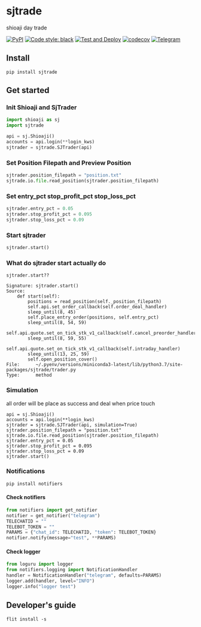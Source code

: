 # sjtrade
shioaji day trade 

[![PyPI](https://img.shields.io/pypi/v/sjtrade)](https://pypi.org/project/sjtrade/)
[![Code style: black](https://img.shields.io/badge/code%20style-black-000000.svg)](https://github.com/psf/black)
[![Test and Deploy](https://github.com/Yvictor/sjtrade/actions/workflows/test-deploy.yml/badge.svg)](https://github.com/Yvictor/sjtrade/actions/workflows/test-deploy.yml)
[![codecov](https://codecov.io/gh/Yvictor/sjtrade/branch/master/graph/badge.svg?token=hHZzwJEPyt)](https://codecov.io/gh/Yvictor/sjtrade)
[![Telegram](https://img.shields.io/badge/chat-%20telegram-blue.svg)](https://t.me/joinchat/973EyAQlrfthZTk1)

## Install
```
pip install sjtrade
```
## Get started

### Init Shioaji and SjTrader
``` python
import shioaji as sj
import sjtrade

api = sj.Shioaji()
accounts = api.login(**login_kws)
sjtrader = sjtrade.SJTrader(api)
```

### Set Position Filepath and Preview Position
``` python
sjtrader.position_filepath = "position.txt"
sjtrade.io.file.read_position(sjtrader.position_filepath)
```

### Set entry_pct stop_profit_pct stop_loss_pct
``` python
sjtrader.entry_pct = 0.05
sjtrader.stop_profit_pct = 0.095
sjtrader.stop_loss_pct = 0.09
```

### Start sjtrader
``` python
sjtrader.start()
```

### What do sjtrader start actually do
``` ipython
sjtrader.start??
```

```
Signature: sjtrader.start()
Source:   
    def start(self):
        positions = read_position(self._position_filepath)
        self.api.set_order_callback(self.order_deal_handler)
        sleep_until(8, 45)
        self.place_entry_order(positions, self.entry_pct)
        sleep_until(8, 54, 59)
        self.api.quote.set_on_tick_stk_v1_callback(self.cancel_preorder_handler)
        sleep_until(8, 59, 55)
        self.api.quote.set_on_tick_stk_v1_callback(self.intraday_handler)
        sleep_until(13, 25, 59)
        self.open_position_cover()
File:      ~/.pyenv/versions/miniconda3-latest/lib/python3.7/site-packages/sjtrade/trader.py
Type:      method
```

### Simulation
all order will be place as success and deal when price touch
```
api = sj.Shioaji()
accounts = api.login(**login_kws)
sjtrader = sjtrade.SJTrader(api, simulation=True)
sjtrader.position_filepath = "position.txt"
sjtrade.io.file.read_position(sjtrader.position_filepath)
sjtrader.entry_pct = 0.05
sjtrader.stop_profit_pct = 0.095
sjtrader.stop_loss_pct = 0.09
sjtrader.start()
```

### Notifications 
``` bash
pip install notifiers
```

#### Check notifiers
``` python
from notifiers import get_notifier
notifier = get_notifier("telegram")
TELECHATID = ""
TELEBOT_TOKEN = ""
PARAMS = {"chat_id": TELECHATID, "token": TELEBOT_TOKEN}
notifier.notify(message="test", **PARAMS)
```

#### Check logger
``` python
from loguru import logger
from notifiers.logging import NotificationHandler
handler = NotificationHandler("telegram", defaults=PARAMS)
logger.add(handler, level="INFO")
logger.info("logger test")
```


## Developer's guide

```
flit install -s
```